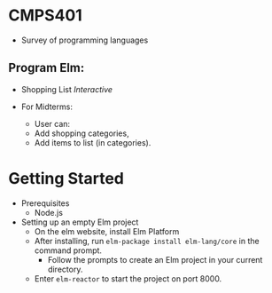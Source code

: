 # CMPS401
* Survey of programming languages

## Program Elm:
* Shopping List
 *Interactive*

* For Midterms:
  * User can:
  * Add shopping categories,
  * Add items to list (in categories).

# Getting Started
* Prerequisites
  * Node.js
* Setting up an empty Elm project
  * On the elm website, install Elm Platform
  * After installing, run ```elm-package install elm-lang/core``` in the command prompt.
    * Follow the prompts to create an Elm project in your current directory.
  * Enter ```elm-reactor``` to start the project on port 8000.
